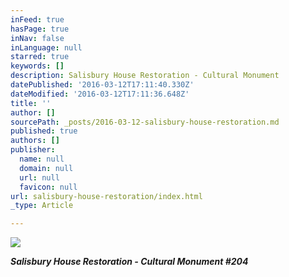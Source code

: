 ```yaml
---
inFeed: true
hasPage: true
inNav: false
inLanguage: null
starred: true
keywords: []
description: Salisbury House Restoration - Cultural Monument
datePublished: '2016-03-12T17:11:40.330Z'
dateModified: '2016-03-12T17:11:36.648Z'
title: ''
author: []
sourcePath: _posts/2016-03-12-salisbury-house-restoration.md
published: true
authors: []
publisher:
  name: null
  domain: null
  url: null
  favicon: null
url: salisbury-house-restoration/index.html
_type: Article

---
```

![](https://the-grid-user-content.s3-us-west-2.amazonaws.com/4679fab6-70b2-4f92-bd3e-427880bd0cb1.jpg)

_**Salisbury House Restoration - Cultural Monument \#204**_